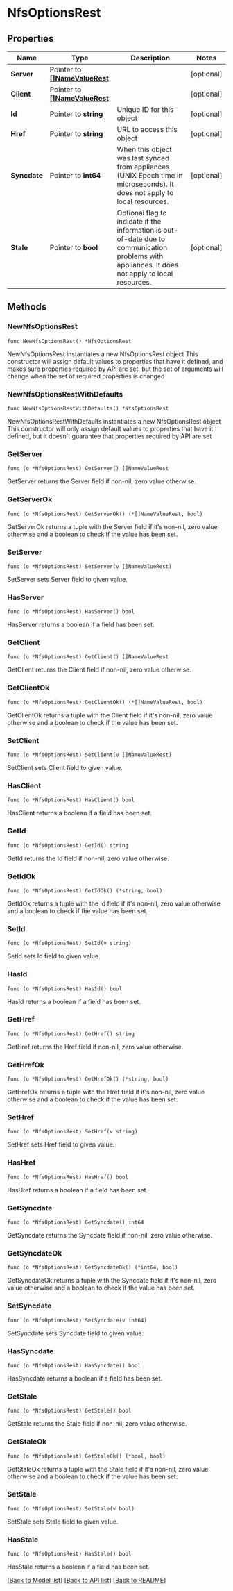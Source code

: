 # NfsOptionsRest

## Properties

Name | Type | Description | Notes
------------ | ------------- | ------------- | -------------
**Server** | Pointer to [**[]NameValueRest**](NameValueRest.md) |  | [optional] 
**Client** | Pointer to [**[]NameValueRest**](NameValueRest.md) |  | [optional] 
**Id** | Pointer to **string** | Unique ID for this object | [optional] 
**Href** | Pointer to **string** | URL to access this object | [optional] 
**Syncdate** | Pointer to **int64** | When this object was last synced from appliances (UNIX Epoch time in microseconds). It does not apply to local resources. | [optional] 
**Stale** | Pointer to **bool** | Optional flag to indicate if the information is out-of-date due to communication problems with appliances. It does not apply to local resources. | [optional] 

## Methods

### NewNfsOptionsRest

`func NewNfsOptionsRest() *NfsOptionsRest`

NewNfsOptionsRest instantiates a new NfsOptionsRest object
This constructor will assign default values to properties that have it defined,
and makes sure properties required by API are set, but the set of arguments
will change when the set of required properties is changed

### NewNfsOptionsRestWithDefaults

`func NewNfsOptionsRestWithDefaults() *NfsOptionsRest`

NewNfsOptionsRestWithDefaults instantiates a new NfsOptionsRest object
This constructor will only assign default values to properties that have it defined,
but it doesn't guarantee that properties required by API are set

### GetServer

`func (o *NfsOptionsRest) GetServer() []NameValueRest`

GetServer returns the Server field if non-nil, zero value otherwise.

### GetServerOk

`func (o *NfsOptionsRest) GetServerOk() (*[]NameValueRest, bool)`

GetServerOk returns a tuple with the Server field if it's non-nil, zero value otherwise
and a boolean to check if the value has been set.

### SetServer

`func (o *NfsOptionsRest) SetServer(v []NameValueRest)`

SetServer sets Server field to given value.

### HasServer

`func (o *NfsOptionsRest) HasServer() bool`

HasServer returns a boolean if a field has been set.

### GetClient

`func (o *NfsOptionsRest) GetClient() []NameValueRest`

GetClient returns the Client field if non-nil, zero value otherwise.

### GetClientOk

`func (o *NfsOptionsRest) GetClientOk() (*[]NameValueRest, bool)`

GetClientOk returns a tuple with the Client field if it's non-nil, zero value otherwise
and a boolean to check if the value has been set.

### SetClient

`func (o *NfsOptionsRest) SetClient(v []NameValueRest)`

SetClient sets Client field to given value.

### HasClient

`func (o *NfsOptionsRest) HasClient() bool`

HasClient returns a boolean if a field has been set.

### GetId

`func (o *NfsOptionsRest) GetId() string`

GetId returns the Id field if non-nil, zero value otherwise.

### GetIdOk

`func (o *NfsOptionsRest) GetIdOk() (*string, bool)`

GetIdOk returns a tuple with the Id field if it's non-nil, zero value otherwise
and a boolean to check if the value has been set.

### SetId

`func (o *NfsOptionsRest) SetId(v string)`

SetId sets Id field to given value.

### HasId

`func (o *NfsOptionsRest) HasId() bool`

HasId returns a boolean if a field has been set.

### GetHref

`func (o *NfsOptionsRest) GetHref() string`

GetHref returns the Href field if non-nil, zero value otherwise.

### GetHrefOk

`func (o *NfsOptionsRest) GetHrefOk() (*string, bool)`

GetHrefOk returns a tuple with the Href field if it's non-nil, zero value otherwise
and a boolean to check if the value has been set.

### SetHref

`func (o *NfsOptionsRest) SetHref(v string)`

SetHref sets Href field to given value.

### HasHref

`func (o *NfsOptionsRest) HasHref() bool`

HasHref returns a boolean if a field has been set.

### GetSyncdate

`func (o *NfsOptionsRest) GetSyncdate() int64`

GetSyncdate returns the Syncdate field if non-nil, zero value otherwise.

### GetSyncdateOk

`func (o *NfsOptionsRest) GetSyncdateOk() (*int64, bool)`

GetSyncdateOk returns a tuple with the Syncdate field if it's non-nil, zero value otherwise
and a boolean to check if the value has been set.

### SetSyncdate

`func (o *NfsOptionsRest) SetSyncdate(v int64)`

SetSyncdate sets Syncdate field to given value.

### HasSyncdate

`func (o *NfsOptionsRest) HasSyncdate() bool`

HasSyncdate returns a boolean if a field has been set.

### GetStale

`func (o *NfsOptionsRest) GetStale() bool`

GetStale returns the Stale field if non-nil, zero value otherwise.

### GetStaleOk

`func (o *NfsOptionsRest) GetStaleOk() (*bool, bool)`

GetStaleOk returns a tuple with the Stale field if it's non-nil, zero value otherwise
and a boolean to check if the value has been set.

### SetStale

`func (o *NfsOptionsRest) SetStale(v bool)`

SetStale sets Stale field to given value.

### HasStale

`func (o *NfsOptionsRest) HasStale() bool`

HasStale returns a boolean if a field has been set.


[[Back to Model list]](../README.md#documentation-for-models) [[Back to API list]](../README.md#documentation-for-api-endpoints) [[Back to README]](../README.md)



